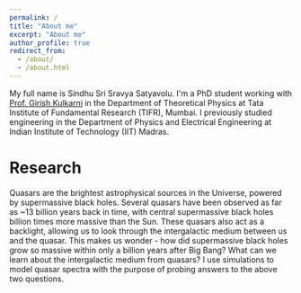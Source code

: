```yaml
---
permalink: /
title: "About me"
excerpt: "About me"
author_profile: true
redirect_from: 
  - /about/
  - /about.html
---
```


My full name is Sindhu Sri Sravya Satyavolu. I'm a PhD student working with [Prof. Girish Kulkarni](https://theory.tifr.res.in/~kulkarni/) in the Department of Theoretical Physics at Tata Institute of Fundamental Research (TIFR), Mumbai. I previously studied engineering in the Department of Physics and Electrical Engineering at Indian Institute of Technology (IIT) Madras.					

Research 
======
Quasars are the brightest astrophysical sources in the Universe, powered by supermassive black holes. Several quasars have been observed as far as ~13 billion years back in time, with central supermassive black holes billion times more massive than the Sun. These quasars also act as a backlight, allowing us to look through the intergalactic medium between us and the quasar. This makes us wonder - how did supermassive black holes grow so massive within only a billion years after Big Bang? What can we learn about the intergalactic medium from quasars? 
I use simulations to model quasar spectra with the purpose of probing answers to the above two questions. 





